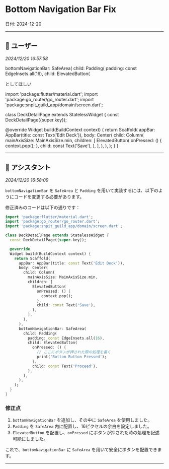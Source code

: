 # Bottom Navigation Bar Fix

日付: 2024-12-20

---

## 👤 ユーザー
*2024/12/20 16:57:58*

bottomNavigationBar: SafeArea(
        child: Padding(
          padding: const EdgeInsets.all(16),
          child: ElevatedButton(

としてほしい

import 'package:flutter/material.dart';
import 'package:go\_router/go\_router.dart';
import 'package:snpit\_guild\_app/domain/screen.dart';

class DeckDetailPage extends StatelessWidget {
  const DeckDetailPage({super.key});

  @override
  Widget build(BuildContext context) {
    return Scaffold(
      appBar: AppBar(title: const Text('Edit Deck')),
      body: Center(
        child: Column(
          mainAxisSize: MainAxisSize.min,
          children: \[
            ElevatedButton(
              onPressed: () {
                context.pop();
              },
              child: const Text('Save'),
            ),
          \],
        ),
      ),
    );
  }
}

---

## 🤖 アシスタント
*2024/12/20 16:58:09*

`bottomNavigationBar` を `SafeArea` と `Padding` を用いて実装するには、以下のようにコードを変更する必要があります。

修正済みのコードは以下の通りです：

```dart
import 'package:flutter/material.dart';
import 'package:go_router/go_router.dart';
import 'package:snpit_guild_app/domain/screen.dart';

class DeckDetailPage extends StatelessWidget {
  const DeckDetailPage({super.key});

  @override
  Widget build(BuildContext context) {
    return Scaffold(
      appBar: AppBar(title: const Text('Edit Deck')),
      body: Center(
        child: Column(
          mainAxisSize: MainAxisSize.min,
          children: [
            ElevatedButton(
              onPressed: () {
                context.pop();
              },
              child: const Text('Save'),
            ),
          ],
        ),
      ),
      bottomNavigationBar: SafeArea(
        child: Padding(
          padding: const EdgeInsets.all(16),
          child: ElevatedButton(
            onPressed: () {
              // ここにボタンが押された際の処理を書く
              print('Bottom Button Pressed');
            },
            child: const Text('Proceed'),
          ),
        ),
      ),
    );
  }
}
```

### 修正点
1. `bottomNavigationBar` を追加し、その中に `SafeArea` を使用しました。
2. `Padding` を `SafeArea` 内に配置し、16ピクセルの余白を設定しました。
3. `ElevatedButton` を配置し、`onPressed` にボタンが押された時の処理を記述可能にしました。

これで、`bottomNavigationBar` に `SafeArea` を用いて安全にボタンを配置できます。

---
